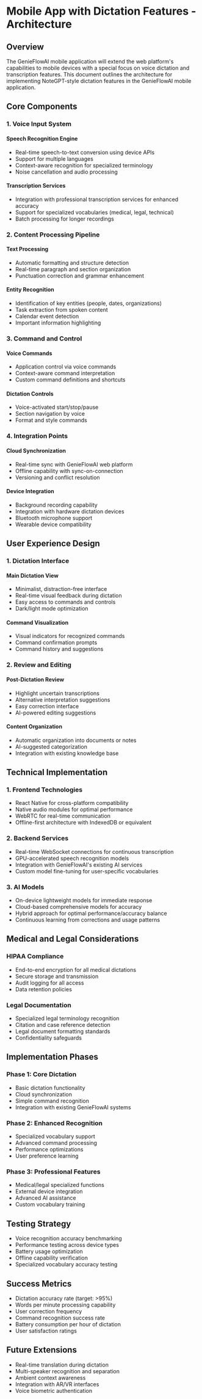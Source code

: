 # Mobile App with Dictation Features - Architecture

## Overview

The GenieFlowAI mobile application will extend the web platform's capabilities to mobile devices with a special focus on voice dictation and transcription features. This document outlines the architecture for implementing NoteGPT-style dictation features in the GenieFlowAI mobile application.

## Core Components

### 1. Voice Input System

#### Speech Recognition Engine
- Real-time speech-to-text conversion using device APIs
- Support for multiple languages
- Context-aware recognition for specialized terminology
- Noise cancellation and audio processing

#### Transcription Services
- Integration with professional transcription services for enhanced accuracy
- Support for specialized vocabularies (medical, legal, technical)
- Batch processing for longer recordings

### 2. Content Processing Pipeline

#### Text Processing
- Automatic formatting and structure detection
- Real-time paragraph and section organization
- Punctuation correction and grammar enhancement

#### Entity Recognition
- Identification of key entities (people, dates, organizations)
- Task extraction from spoken content
- Calendar event detection
- Important information highlighting

### 3. Command and Control

#### Voice Commands
- Application control via voice commands
- Context-aware command interpretation
- Custom command definitions and shortcuts

#### Dictation Controls
- Voice-activated start/stop/pause
- Section navigation by voice
- Format and style commands

### 4. Integration Points

#### Cloud Synchronization
- Real-time sync with GenieFlowAI web platform
- Offline capability with sync-on-connection
- Versioning and conflict resolution

#### Device Integration
- Background recording capability
- Integration with hardware dictation devices
- Bluetooth microphone support
- Wearable device compatibility

## User Experience Design

### 1. Dictation Interface

#### Main Dictation View
- Minimalist, distraction-free interface
- Real-time visual feedback during dictation
- Easy access to commands and controls
- Dark/light mode optimization

#### Command Visualization
- Visual indicators for recognized commands
- Command confirmation prompts
- Command history and suggestions

### 2. Review and Editing

#### Post-Dictation Review
- Highlight uncertain transcriptions
- Alternative interpretation suggestions
- Easy correction interface
- AI-powered editing suggestions

#### Content Organization
- Automatic organization into documents or notes
- AI-suggested categorization
- Integration with existing knowledge base

## Technical Implementation

### 1. Frontend Technologies

- React Native for cross-platform compatibility
- Native audio modules for optimal performance
- WebRTC for real-time communication
- Offline-first architecture with IndexedDB or equivalent

### 2. Backend Services

- Real-time WebSocket connections for continuous transcription
- GPU-accelerated speech recognition models
- Integration with GenieFlowAI's existing AI services
- Custom model fine-tuning for user-specific vocabularies

### 3. AI Models

- On-device lightweight models for immediate response
- Cloud-based comprehensive models for accuracy
- Hybrid approach for optimal performance/accuracy balance
- Continuous learning from corrections and usage patterns

## Medical and Legal Considerations

### HIPAA Compliance
- End-to-end encryption for all medical dictations
- Secure storage and transmission
- Audit logging for all access
- Data retention policies

### Legal Documentation
- Specialized legal terminology recognition
- Citation and case reference detection
- Legal document formatting standards
- Confidentiality safeguards

## Implementation Phases

### Phase 1: Core Dictation
- Basic dictation functionality
- Cloud synchronization
- Simple command recognition
- Integration with existing GenieFlowAI systems

### Phase 2: Enhanced Recognition
- Specialized vocabulary support
- Advanced command processing
- Performance optimizations
- User preference learning

### Phase 3: Professional Features
- Medical/legal specialized functions
- External device integration
- Advanced AI assistance
- Custom vocabulary training

## Testing Strategy

- Voice recognition accuracy benchmarking
- Performance testing across device types
- Battery usage optimization
- Offline capability verification
- Specialized vocabulary accuracy testing

## Success Metrics

- Dictation accuracy rate (target: >95%)
- Words per minute processing capability
- User correction frequency
- Command recognition success rate
- Battery consumption per hour of dictation
- User satisfaction ratings

## Future Extensions

- Real-time translation during dictation
- Multi-speaker recognition and separation
- Ambient context awareness
- Integration with AR/VR interfaces
- Voice biometric authentication 
